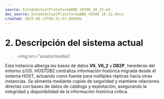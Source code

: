 ```yaml
---
source: EstadoActualPlataformaBBD_V0306_10_32.md
doc_source: EstadoActualPlataformaBBD_V0306_10_32.docx
created: 2025-06-13T05:51:57.809391
---
```

# 2. Descripción del sistema actual 

> <img src="assets/media/)

Esta instancia alberga las bases de datos **V6**, **V6_2** y **DB2P**,
herederas del entorno z/OS. HOSTDB2 centraliza información histórica
migrada desde el sistema HOST, actuando como fuente para múltiples
réplicas hacia otras instancias. Se alimenta mediante copias de
seguridad y mantiene relaciones directas con bases de datos de catálogo
y explotación, asegurando la integridad y disponibilidad de la
información histórica crítica.

